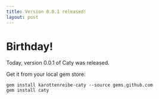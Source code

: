 ```yaml
---
title: Version 0.0.1 released!
layout: post
---
```


# Birthday! #

Today, version 0.0.1 of Caty was released.

Get it from your local gem store:

    gem install karottenreibe-caty --source gems.github.com
    gem install caty

